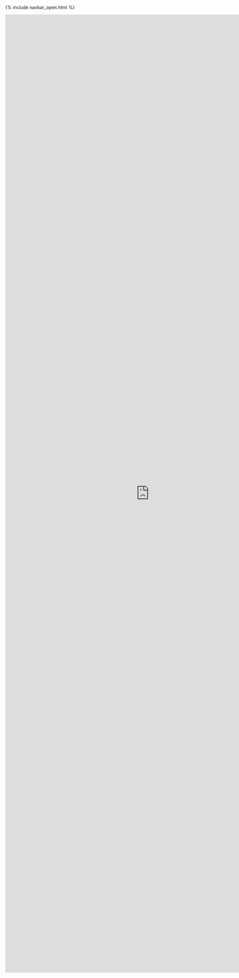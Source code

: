 {% include navbar_open.html %}


<p>
    <iframe class="embed" src="https://github.com/uit-sok-1003-h24/notebooks"  width="900" height="3000" frameBorder="0"></iframe>
</p>
